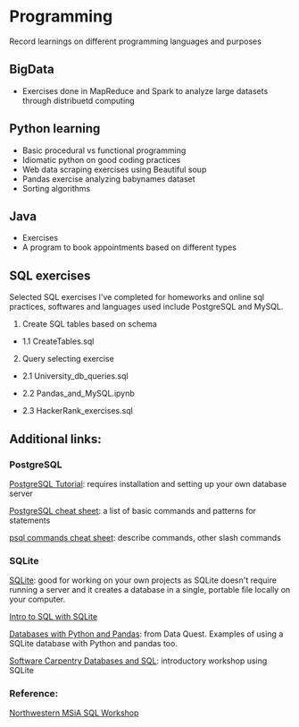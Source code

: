 # Programming

Record learnings on different programming languages and purposes

## BigData

- Exercises done in MapReduce and Spark to analyze large datasets through distribuetd computing

## Python learning

- Basic procedural vs functional programming
- Idiomatic python on good coding practices
- Web data scraping exercises using Beautiful soup
- Pandas exercise analyzing babynames dataset
- Sorting algorithms

## Java
- Exercises 
- A program to book appointments based on different types

## SQL exercises

Selected SQL exercises I've completed for homeworks and online sql practices, softwares and languages used include PostgreSQL and MySQL.

1. Create SQL tables based on schema

- 1.1 CreateTables.sql

2. Query selecting exercise

- 2.1 University_db_queries.sql 

- 2.2 Pandas_and_MySQL.ipynb

- 2.3 HackerRank_exercises.sql

## Additional links:

### PostgreSQL

[PostgreSQL Tutorial](http://www.postgresqltutorial.com/): requires installation and setting up your own database server

[PostgreSQL cheat sheet](http://www.postgresqltutorial.com/wp-content/uploads/2018/03/PostgreSQL-Cheat-Sheet.pdf): a list of basic commands and patterns for statements

[psql commands cheat sheet](http://www.postgresonline.com/downloads/special_feature/postgresql83_psql_cheatsheet.pdf): describe commands, other slash commands

### SQLite

[SQLite](https://www.sqlite.org/): good for working on your own projects as SQLite doesn't require running a server and it creates a database in a single, portable file locally on your computer.

[Intro to SQL with SQLite](https://github.com/tthibo/SQL-Tutorial)

[Databases with Python and Pandas](https://www.dataquest.io/blog/python-pandas-databases/): from Data Quest.  Examples of using a SQLite database with Python and pandas too.

[Software Carpentry Databases and SQL](http://swcarpentry.github.io/sql-novice-survey/): introductory workshop using SQLite

### Reference:
[Northwestern MSiA SQL Workshop](https://github.com/nuitrcs/databases_workshop/tree/master/sql)
